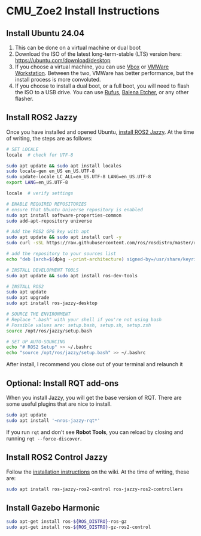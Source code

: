 # CMU_Zoe2 Install Instructions
## Install Ubuntu 24.04
1. This can be done on a virtual machine or dual boot
2. Download the ISO of the latest long-term-stable (LTS) version here: https://ubuntu.com/download/desktop
3. If you choose a virtual machine, you can use [Vbox](https://www.virtualbox.org/) or [VMWare Workstation](https://blogs.vmware.com/workstation/2024/05/vmware-workstation-pro-now-available-free-for-personal-use.html). Between the two, VMWare has better performance, but the install process is more convoluted.
4. If you choose to install a dual boot, or a full boot, you will need to flash the ISO to a USB drive. You can use [Rufus](https://rufus.ie/en/), [Balena Etcher](https://etcher.balena.io/), or any other flasher.

## Install ROS2 Jazzy
Once you have installed and opened Ubuntu, [install ROS2 Jazzy](https://docs.ros.org/en/jazzy/Installation/Ubuntu-Install-Debs.html). At the time of writing, the steps are as follows:
```bash
# SET LOCALE
locale  # check for UTF-8

sudo apt update && sudo apt install locales
sudo locale-gen en_US en_US.UTF-8
sudo update-locale LC_ALL=en_US.UTF-8 LANG=en_US.UTF-8
export LANG=en_US.UTF-8

locale  # verify settings

# ENABLE REQUIRED REPOSITORIES
# ensure that Ubuntu Universe repository is enabled
sudo apt install software-properties-common
sudo add-apt-repository universe

# Add the ROS2 GPG key with apt
sudo apt update && sudo apt install curl -y
sudo curl -sSL https://raw.githubusercontent.com/ros/rosdistro/master/ros.key -o /usr/share/keyrings/ros-archive-keyring.gpg

# add the repository to your sources list
echo "deb [arch=$(dpkg --print-architecture) signed-by=/usr/share/keyrings/ros-archive-keyring.gpg] http://packages.ros.org/ros2/ubuntu $(. /etc/os-release && echo $UBUNTU_CODENAME) main" | sudo tee /etc/apt/sources.list.d/ros2.list > /dev/null

# INSTALL DEVELOPMENT TOOLS
sudo apt update && sudo apt install ros-dev-tools

# INSTALL ROS2
sudo apt update
sudo apt upgrade
sudo apt install ros-jazzy-desktop

# SOURCE THE ENVIRONMENT
# Replace ".bash" with your shell if you're not using bash
# Possible values are: setup.bash, setup.sh, setup.zsh
source /opt/ros/jazzy/setup.bash

# SET UP AUTO-SOURCING
echo "# ROS2 Setup" >> ~/.bashrc
echo "source /opt/ros/jazzy/setup.bash" >> ~/.bashrc
```
After install, I recommend you close out of your terminal and relaunch it

## Optional: Install RQT add-ons
When you install Jazzy, you will get the base version of RQT. There are some useful plugins that are nice to install.
```bash
sudo apt update
sudo apt install '~nros-jazzy-rqt*'
```
If you run `rqt` and don't see **Robot Tools**, you can reload by closing and running `rqt --force-discover`.

## Install ROS2 Control Jazzy
Follow the [installation instructions](https://control.ros.org/jazzy/doc/getting_started/getting_started.html#installation) on the wiki. At the time of writing, these are:
```bash
sudo apt install ros-jazzy-ros2-control ros-jazzy-ros2-controllers
```

## Install Gazebo Harmonic
```bash
sudo apt-get install ros-${ROS_DISTRO}-ros-gz
sudo apt-get install ros-${ROS_DISTRO}-gz-ros2-control
```